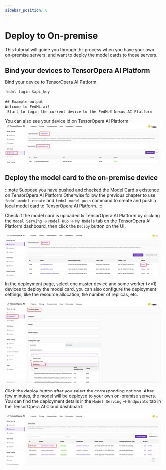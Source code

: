 ```yaml
---
sidebar_position: 6
---
```


# Deploy to On-premise

This tutorial will guide you through the process when you have your own on-premise servers, and want to deploy the model cards to those servers.

## Bind your devices to TensorOpera AI Platform

Bind your device to TensorOpera AI Platform.

```
fedml login $api_key

## Example output
Welcome to FedML.ai!
 Start to login the current device to the FedML® Nexus AI Platform
```

You can also see your device id on TensorOpera AI Platform.
![onPremiseDevice.png](pics%2FonPremiseDevice.png)

## Deploy the model card to the on-premise device

:::note
Suppose you have pushed and checked the Model Card's existence on TensorOpera AI Platform
Otherwise follow the previous chapter to use `fedml model create` and `fedml model push` command to create and push a local model card to TensorOpera AI Platform.
:::

Check if the model card is uploaded to TensorOpera AI Platform by clicking the `Model Serving` -> `Model Hub` -> `My Models` tab on the TensorOpera AI Platform dashboard, then click the `Deploy` button on the UI.

![CheckModelCard.png](pics%2FCheckModelCard.png)

In the deployment page, select one master device and some worker (>=1) devices to deploy the model card.
you can also configure the deployment settings, like the resource allocation, the number of replicas, etc.

![selectOnpremDev.png](pics%2FselectOnpremDev.png)

Click the deploy button after you select the corresponding options. After few minutes, the model will be deployed to your own on-premise servers. You can find the deployment details in the `Model Serving` -> `Endpoints` tab in the TensorOpera AI Cloud dashboard.

![DeployFinished.png](pics%2Fpage1%2FDeployFinished.png)
